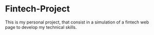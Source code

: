 # Fintech-Project
This is my personal project, that consist in a simulation of a fintech web page to develop my technical skills.
